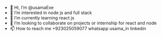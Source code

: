 - 👋 Hi, I’m @usamaExe
- 👀 I’m interested in node js and full stack 
- 🌱 I’m currently learning react js
- 💞️ I’m looking to collaborate on projects or internship for react and node
- 📫 How to reach me +923025059077 whatsapp usama_in linkedin

<!---
usamaExe/usamaExe is a ✨ special ✨ repository because its `README.md` (this file) appears on your GitHub profile.
You can click the Preview link to take a look at your changes.
--->
